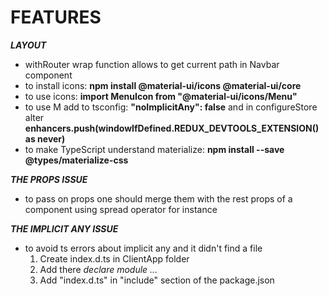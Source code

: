 # FEATURES

***LAYOUT***
- withRouter wrap function allows to get current path in Navbar component
- to install icons: **npm install @material-ui/icons @material-ui/core**
- to use icons: **import MenuIcon from "@material-ui/icons/Menu"**
- to use M add to tsconfig: **"noImplicitAny": false** and in configureStore alter **enhancers.push(windowIfDefined.__REDUX_DEVTOOLS_EXTENSION__() as never)**
- to make TypeScript understand materialize: **npm install --save @types/materialize-css**


***THE PROPS ISSUE***
- to pass on props one should merge them with the rest props of a component
  using spread operator for instance


***THE IMPLICIT ANY ISSUE***
- to avoid ts errors about implicit any and it didn't find a file
  1. Create index.d.ts in ClientApp folder
  2. Add there *declare module ...*
  3. Add "index.d.ts" in "include" section of the package.json

